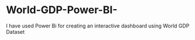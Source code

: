 # World-GDP-Power-BI-
I have used Power Bi for creating an interactive dashboard using World GDP Dataset
